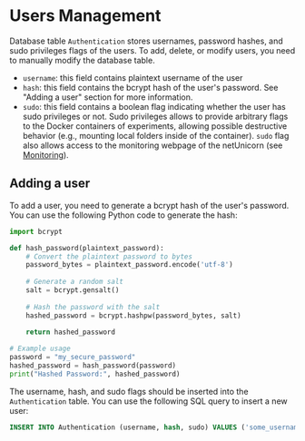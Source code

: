 # Users Management

Database table `Authentication` stores usernames, password hashes, and sudo privileges flags of the users. To add, delete, or modify users, you need to manually modify the database table.

- `username`: this field contains plaintext username of the user
- `hash`: this field contains the bcrypt hash of the user's password. See "Adding a user" section for more information.
- `sudo`: this field contains a boolean flag indicating whether the user has sudo privileges or not. Sudo privileges allows to provide arbitrary flags to the Docker containers of experiments, allowing possible destructive behavior (e.g., mounting local folders inside of the container). `sudo` flag also allows access to the monitoring webpage of the netUnicorn (see [Monitoring](monitoring.md)).

## Adding a user

To add a user, you need to generate a bcrypt hash of the user's password. You can use the following Python code to generate the hash:

```python
import bcrypt

def hash_password(plaintext_password):
    # Convert the plaintext password to bytes
    password_bytes = plaintext_password.encode('utf-8')
    
    # Generate a random salt
    salt = bcrypt.gensalt()
    
    # Hash the password with the salt
    hashed_password = bcrypt.hashpw(password_bytes, salt)
    
    return hashed_password

# Example usage
password = "my_secure_password"
hashed_password = hash_password(password)
print("Hashed Password:", hashed_password)
```

The username, hash, and sudo flags should be inserted into the `Authentication` table. You can use the following SQL query to insert a new user:

```sql
INSERT INTO Authentication (username, hash, sudo) VALUES ('some_username', 'hashed_password', FALSE);
```
